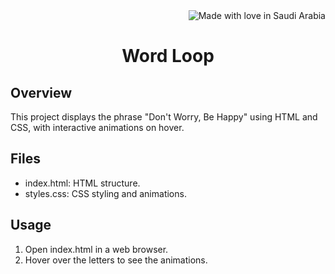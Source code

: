
<img align="right" src="https://madewithlove.now.sh/sa?heart=true&template=for-the-badge" alt="Made with love in Saudi Arabia" />
<br />
<h1 align="center">Word Loop</h1>

## Overview
This project displays the phrase "Don't Worry, Be Happy" using HTML and CSS, with interactive animations on hover.

## Files
- index.html: HTML structure.
- styles.css: CSS styling and animations.
## Usage
1. Open index.html in a web browser.
2. Hover over the letters to see the animations.
